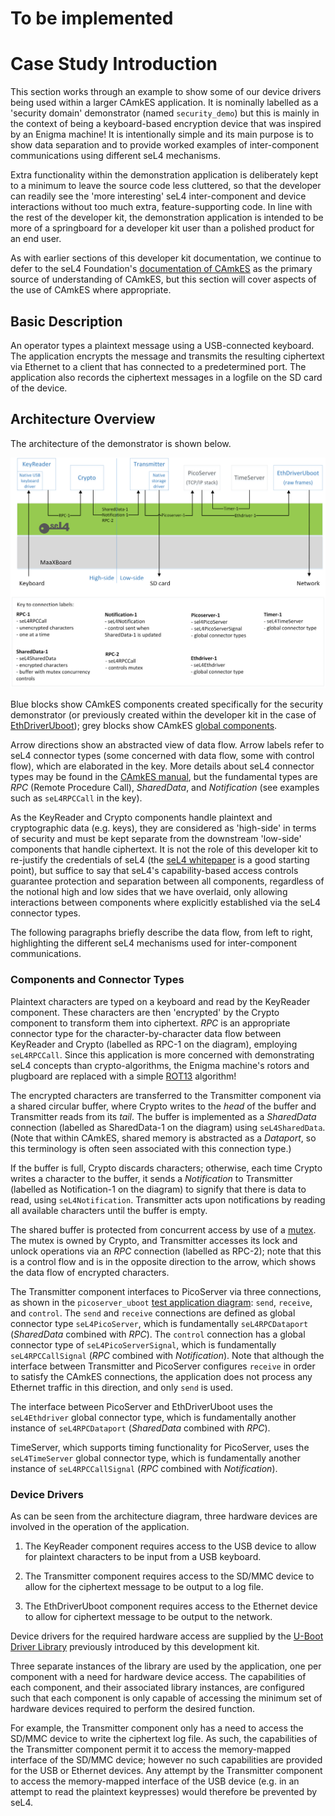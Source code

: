 # To be implemented

# Case Study Introduction

This section works through an example to show some of our device drivers being used within a larger CAmkES application. It is nominally labelled as a 'security domain' demonstrator (named `security_demo`) but this is mainly in the context of being a keyboard-based encryption device that was inspired by an Enigma machine! It is intentionally simple and its main purpose is to show data separation and to provide worked examples of inter-component communications using different seL4 mechanisms.

Extra functionality within the demonstration application is deliberately kept to a minimum to leave the source code less cluttered, so that the developer can readily see the 'more interesting' seL4 inter-component and device interactions without too much extra, feature-supporting code. In line with the rest of the developer kit, the demonstration application is intended to be more of a springboard for a developer kit user than a polished product for an end user.

As with earlier sections of this developer kit documentation, we continue to defer to the seL4 Foundation's [documentation of CAmkES](https://docs.sel4.systems/projects/camkes/) as the primary source of understanding of CAmkES, but this section will cover aspects of the use of CAmkES where appropriate.

## Basic Description

An operator types a plaintext message using a USB-connected keyboard. The application encrypts the message and transmits the resulting ciphertext via Ethernet to a client that has connected to a predetermined port. The application also records the ciphertext messages in a logfile on the SD card of the device.

## Architecture Overview

The architecture of the demonstrator is shown below.

![Demonstrator architecture](figures/encrypter_arch.png)

Blue blocks show CAmkES components created specifically for the security demonstrator (or previously created within the developer kit in the case of [EthDriverUboot](uboot_driver_usage.md#test-application-picoserver_uboot)); grey blocks show CAmkES [global components](https://github.com/seL4/global-components).

Arrow directions show an abstracted view of data flow. Arrow labels refer to seL4 connector types (some concerned with data flow, some with control flow), which are elaborated in the key. More details about seL4 connector types may be found in the [CAmkES manual](https://docs.sel4.systems/projects/camkes/manual.html), but the fundamental types are _RPC_ (Remote Procedure Call), _SharedData_, and _Notification_ (see examples such as `seL4RPCCall` in the key).

As the KeyReader and Crypto components handle plaintext and cryptographic data (e.g. keys), they are considered as 'high-side' in terms of security and must be kept separate from the downstream 'low-side' components that handle ciphertext. It is not the role of this developer kit to re-justify the credentials of seL4 (the [seL4 whitepaper](https://sel4.systems/About/seL4-whitepaper.pdf) is a good starting point), but suffice to say that seL4's capability-based access controls guarantee protection and separation between all components, regardless of the notional high and low sides that we have overlaid, only allowing interactions between components where explicitly established via the seL4 connector types.

The following paragraphs briefly describe the data flow, from left to right, highlighting the different seL4 mechanisms used for inter-component communications.

### Components and Connector Types

Plaintext characters are typed on a keyboard and read by the KeyReader component. These characters are then 'encrypted' by the Crypto component to transform them into ciphertext. _RPC_ is an appropriate connector type for the character-by-character data flow between KeyReader and Crypto (labelled as RPC-1 on the diagram), employing `seL4RPCCall`. Since this application is more concerned with demonstrating seL4 concepts than crypto-algorithms, the Enigma machine's rotors and plugboard are replaced with a simple [ROT13](https://en.wikipedia.org/wiki/ROT13) algorithm!

The encrypted characters are transferred to the Transmitter component via a shared circular buffer, where Crypto writes to the _head_ of the buffer and Transmitter reads from its _tail_. The buffer is implemented as a _SharedData_ connection (labelled as SharedData-1 on the diagram) using `seL4SharedData`. (Note that within CAmkES, shared memory is abstracted as a _Dataport_, so this terminology is often seen associated with this connection type.)

If the buffer is full, Crypto discards characters; otherwise, each time Crypto writes a character to the buffer, it sends a _Notification_ to Transmitter (labelled as Notification-1 on the diagram) to signify that there is data to read, using `seL4Notification`. Transmitter acts upon notifications by reading all available characters until the buffer is empty.

The shared buffer is protected from concurrent access by use of a [mutex](https://en.wikipedia.org/wiki/Lock_(computer_science)). The mutex is owned by Crypto, and Transmitter accesses its lock and unlock operations via an _RPC_ connection (labelled as RPC-2); note that this is a control flow and is in the opposite direction to the arrow, which shows the data flow of encrypted characters.

The Transmitter component interfaces to PicoServer via three connections, as shown in the `picoserver_uboot` [test application diagram](uboot_driver_usage.md#test-application-picoserver_uboot): `send`, `receive`, and `control`. The `send` and `receive` connections are defined as global connector type `seL4PicoServer`, which is fundamentally `seL4RPCDataport` (_SharedData_ combined with _RPC_). The `control` connection has a global connector type of `seL4PicoServerSignal`, which is fundamentally `seL4RPCCallSignal` (_RPC_ combined with _Notification_). Note that although the interface between Transmitter and PicoServer configures `receive` in order to satisfy the CAmkES connections, the application does not process any Ethernet traffic in this direction, and only `send` is used.

The interface between PicoServer and EthDriverUboot uses the `seL4Ethdriver` global connector type, which is fundamentally another instance of `seL4RPCDataport` (_SharedData_ combined with _RPC_).

TimeServer, which supports timing functionality for PicoServer, uses the `seL4TimeServer` global connector type, which is fundamentally another instance of `seL4RPCCallSignal` (_RPC_ combined with _Notification_).

### Device Drivers

As can be seen from the architecture diagram, three hardware devices are involved in the operation of the application.

1. The KeyReader component requires access to the USB device to allow for plaintext characters to be input from a USB keyboard.

2. The Transmitter component requires access to the SD/MMC device to allow for the ciphertext message to be output to a log file.

3. The EthDriverUboot component requires access to the Ethernet device to allow for ciphertext message to be output to the network.

Device drivers for the required hardware access are supplied by the [U-Boot Driver Library](uboot_driver_library.md) previously introduced by this development kit.

Three separate instances of the library are used by the application, one per component with a need for hardware device access. The capabilities of each component, and their associated library instances, are configured such that each component is only capable of accessing the minimum set of hardware devices required to perform the desired function.

For example, the Transmitter component only has a need to access the SD/MMC device to write the ciphertext log file. As such, the capabilities of the Transmitter component permit it to access the memory-mapped interface of the SD/MMC device; however no such capabilities are provided for the USB or Ethernet devices. Any attempt by the Transmitter component to access the memory-mapped interface of the USB device (e.g. in an attempt to read the plaintext keypresses) would therefore be prevented by seL4.

